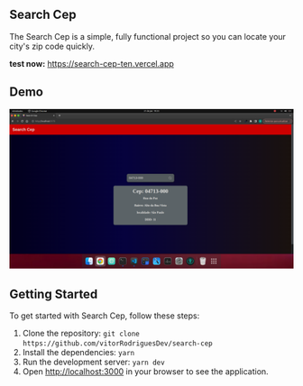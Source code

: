 ## Search Cep

The Search Cep is a simple, fully functional project so you can locate your city's zip code quickly.

**test now:** https://search-cep-ten.vercel.app

## Demo

![Demo App](https://github.com/vitorRodriguesDev/search-cep/blob/master/assets/20240121192350.png)

## Getting Started

To get started with Search Cep, follow these steps:

1. Clone the repository: `git clone https://github.com/vitorRodriguesDev/search-cep`
2. Install the dependencies: `yarn`
3. Run the development server: `yarn dev`
5. Open [http://localhost:3000](http://localhost:3000) in your browser to see the application.

